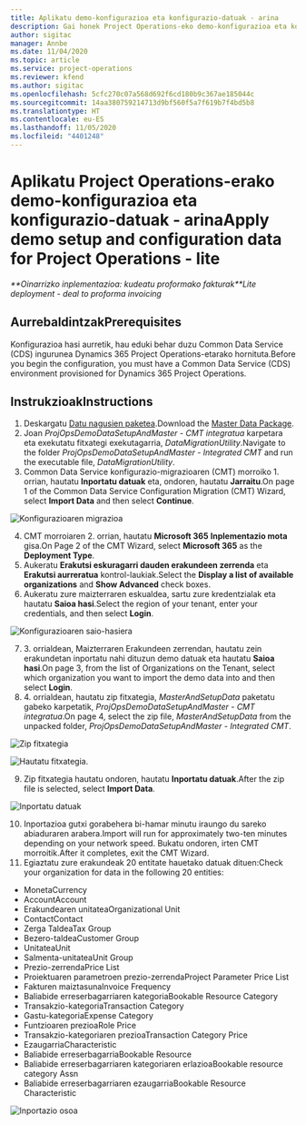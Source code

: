 ```yaml
---
title: Aplikatu demo-konfigurazioa eta konfigurazio-datuak - arina
description: Gai honek Project Operations-eko demo-konfigurazioa eta konfigurazio datuak nola aplikatu jakiteko informazioa eskaintzen du.
author: sigitac
manager: Annbe
ms.date: 11/04/2020
ms.topic: article
ms.service: project-operations
ms.reviewer: kfend
ms.author: sigitac
ms.openlocfilehash: 5cfc270c07a568d692f6cd180b9c367ae185044c
ms.sourcegitcommit: 14aa380759214713d9bf560f5a7f619b7f4bd5b8
ms.translationtype: HT
ms.contentlocale: eu-ES
ms.lasthandoff: 11/05/2020
ms.locfileid: "4401248"
---
```

# <a name="apply-demo-setup-and-configuration-data-for-project-operations---lite"></a><span data-ttu-id="a91cc-103">Aplikatu Project Operations-erako demo-konfigurazioa eta konfigurazio-datuak - arina</span><span class="sxs-lookup"><span data-stu-id="a91cc-103">Apply demo setup and configuration data for Project Operations - lite</span></span> 

<span data-ttu-id="a91cc-104">_\*\*Oinarrizko inplementazioa: kudeatu proformako fakturak_</span><span class="sxs-lookup"><span data-stu-id="a91cc-104">_\*\*Lite deployment - deal to proforma invoicing_</span></span>

## <a name="prerequisites"></a><span data-ttu-id="a91cc-105">Aurrebaldintzak</span><span class="sxs-lookup"><span data-stu-id="a91cc-105">Prerequisites</span></span>

<span data-ttu-id="a91cc-106">Konfigurazioa hasi aurretik, hau eduki behar duzu Common Data Service (CDS) ingurunea Dynamics 365 Project Operations-etarako hornituta.</span><span class="sxs-lookup"><span data-stu-id="a91cc-106">Before you begin the configuration, you must have a Common Data Service (CDS) environment provisioned for Dynamics 365 Project Operations.</span></span>


## <a name="instructions"></a><span data-ttu-id="a91cc-107">Instrukzioak</span><span class="sxs-lookup"><span data-stu-id="a91cc-107">Instructions</span></span>

1. <span data-ttu-id="a91cc-108">Deskargatu [Datu nagusien paketea](https://download.microsoft.com/download/3/4/1/341bf279-a64f-4baa-af31-ce624859b518/ProjOpsSampleSetupData%20-%20CE%20only%20CMT.zip).</span><span class="sxs-lookup"><span data-stu-id="a91cc-108">Download the [Master Data Package](https://download.microsoft.com/download/3/4/1/341bf279-a64f-4baa-af31-ce624859b518/ProjOpsSampleSetupData%20-%20CE%20only%20CMT.zip).</span></span> 
2. <span data-ttu-id="a91cc-109">Joan *ProjOpsDemoDataSetupAndMaster - CMT integratua* karpetara eta exekutatu fitxategi exekutagarria, *DataMigrationUtility*.</span><span class="sxs-lookup"><span data-stu-id="a91cc-109">Navigate to the folder *ProjOpsDemoDataSetupAndMaster - Integrated CMT* and run the executable file, *DataMigrationUtility*.</span></span>
3. <span data-ttu-id="a91cc-110">Common Data Service konfigurazio-migrazioaren (CMT) morroiko 1. orrian, hautatu **Inportatu datuak** eta, ondoren, hautatu **Jarraitu**.</span><span class="sxs-lookup"><span data-stu-id="a91cc-110">On page 1 of the Common Data Service Configuration Migration (CMT) Wizard, select **Import Data** and then select **Continue**.</span></span>

![Konfigurazioaren migrazioa](./media/1ConfigurationMigration.png)

4. <span data-ttu-id="a91cc-112">CMT morroiaren 2. orrian, hautatu **Microsoft 365** **Inplementazio mota** gisa.</span><span class="sxs-lookup"><span data-stu-id="a91cc-112">On Page 2 of the CMT Wizard, select **Microsoft 365** as the **Deployment Type**.</span></span>
5. <span data-ttu-id="a91cc-113">Aukeratu **Erakutsi eskuragarri dauden erakundeen zerrenda** eta **Erakutsi aurreratua** kontrol-laukiak.</span><span class="sxs-lookup"><span data-stu-id="a91cc-113">Select the **Display a list of available organizations** and **Show Advanced** check boxes.</span></span>
6. <span data-ttu-id="a91cc-114">Aukeratu zure maizterraren eskualdea, sartu zure kredentzialak eta hautatu **Saioa hasi**.</span><span class="sxs-lookup"><span data-stu-id="a91cc-114">Select the region of your tenant, enter your credentials, and then select **Login**.</span></span>

![Konfigurazioaren saio-hasiera](./media/2ConfigurationSignin.png)

7. <span data-ttu-id="a91cc-116">3. orrialdean, Maizterraren Erakundeen zerrendan, hautatu zein erakundetan inportatu nahi dituzun demo datuak eta hautatu **Saioa hasi**.</span><span class="sxs-lookup"><span data-stu-id="a91cc-116">On page 3, from the list of Organizations on the Tenant, select which organization you want to import the demo data into and then select **Login**.</span></span>
8. <span data-ttu-id="a91cc-117">4. orrialdean, hautatu zip fitxategia, *MasterAndSetupData* paketatu gabeko karpetatik, *ProjOpsDemoDataSetupAndMaster - CMT integratua*.</span><span class="sxs-lookup"><span data-stu-id="a91cc-117">On page 4, select the zip file, *MasterAndSetupData* from the unpacked folder, *ProjOpsDemoDataSetupAndMaster - Integrated CMT*.</span></span>

![Zip fitxategia](./media/3ZipFile.png)

![Hautatu fitxategia.](./media/4SelectAFile.png)

9. <span data-ttu-id="a91cc-120">Zip fitxategia hautatu ondoren, hautatu **Inportatu datuak**.</span><span class="sxs-lookup"><span data-stu-id="a91cc-120">After the zip file is selected, select **Import Data**.</span></span>

![Inportatu datuak](./media/5ImportData.png)

10. <span data-ttu-id="a91cc-122">Inportazioa gutxi gorabehera bi-hamar minutu iraungo du sareko abiaduraren arabera.</span><span class="sxs-lookup"><span data-stu-id="a91cc-122">Import will run for approximately two-ten minutes depending on your network speed.</span></span> <span data-ttu-id="a91cc-123">Bukatu ondoren, irten CMT morroitik.</span><span class="sxs-lookup"><span data-stu-id="a91cc-123">After it completes, exit the CMT Wizard.</span></span> 
11. <span data-ttu-id="a91cc-124">Egiaztatu zure erakundeak 20 entitate hauetako datuak dituen:</span><span class="sxs-lookup"><span data-stu-id="a91cc-124">Check your organization for data in the following 20 entities:</span></span>

-   <span data-ttu-id="a91cc-125">Moneta</span><span class="sxs-lookup"><span data-stu-id="a91cc-125">Currency</span></span>
-   <span data-ttu-id="a91cc-126">Account</span><span class="sxs-lookup"><span data-stu-id="a91cc-126">Account</span></span>
-   <span data-ttu-id="a91cc-127">Erakundearen unitatea</span><span class="sxs-lookup"><span data-stu-id="a91cc-127">Organizational Unit</span></span>
-   <span data-ttu-id="a91cc-128">Contact</span><span class="sxs-lookup"><span data-stu-id="a91cc-128">Contact</span></span>
-   <span data-ttu-id="a91cc-129">Zerga Taldea</span><span class="sxs-lookup"><span data-stu-id="a91cc-129">Tax Group</span></span>
-   <span data-ttu-id="a91cc-130">Bezero-taldea</span><span class="sxs-lookup"><span data-stu-id="a91cc-130">Customer Group</span></span>
-   <span data-ttu-id="a91cc-131">Unitatea</span><span class="sxs-lookup"><span data-stu-id="a91cc-131">Unit</span></span>
-   <span data-ttu-id="a91cc-132">Salmenta-unitatea</span><span class="sxs-lookup"><span data-stu-id="a91cc-132">Unit Group</span></span>
-   <span data-ttu-id="a91cc-133">Prezio-zerrenda</span><span class="sxs-lookup"><span data-stu-id="a91cc-133">Price List</span></span>
-   <span data-ttu-id="a91cc-134">Proiektuaren parametroen prezio-zerrenda</span><span class="sxs-lookup"><span data-stu-id="a91cc-134">Project Parameter Price List</span></span> 
-   <span data-ttu-id="a91cc-135">Fakturen maiztasuna</span><span class="sxs-lookup"><span data-stu-id="a91cc-135">Invoice Frequency</span></span>
-   <span data-ttu-id="a91cc-136">Baliabide erreserbagarriaren kategoria</span><span class="sxs-lookup"><span data-stu-id="a91cc-136">Bookable Resource Category</span></span>
-   <span data-ttu-id="a91cc-137">Transakzio-kategoria</span><span class="sxs-lookup"><span data-stu-id="a91cc-137">Transaction Category</span></span>
-   <span data-ttu-id="a91cc-138">Gastu-kategoria</span><span class="sxs-lookup"><span data-stu-id="a91cc-138">Expense Category</span></span>
-   <span data-ttu-id="a91cc-139">Funtzioaren prezioa</span><span class="sxs-lookup"><span data-stu-id="a91cc-139">Role Price</span></span>
-   <span data-ttu-id="a91cc-140">Transakzio-kategoriaren prezioa</span><span class="sxs-lookup"><span data-stu-id="a91cc-140">Transaction Category Price</span></span>
-   <span data-ttu-id="a91cc-141">Ezaugarria</span><span class="sxs-lookup"><span data-stu-id="a91cc-141">Characteristic</span></span>
-   <span data-ttu-id="a91cc-142">Baliabide erreserbagarria</span><span class="sxs-lookup"><span data-stu-id="a91cc-142">Bookable Resource</span></span>
-   <span data-ttu-id="a91cc-143">Baliabide erreserbagarriaren kategoriaren erlazioa</span><span class="sxs-lookup"><span data-stu-id="a91cc-143">Bookable resource category Assn</span></span>
-   <span data-ttu-id="a91cc-144">Baliabide erreserbagarriaren ezaugarria</span><span class="sxs-lookup"><span data-stu-id="a91cc-144">Bookable Resource Characteristic</span></span>

![Inportazio osoa](./media/6CompleteImport.png)
